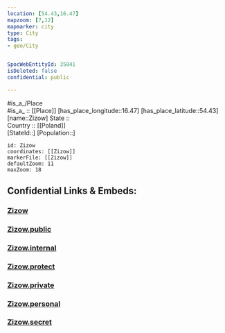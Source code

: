 ```yaml
---
location: [54.43,16.47] 
mapzoom: [7,12] 
mapmarker: city 
type: City
tags:
- geo/City


SpocWebEntityId: 35841
isDeleted: false
confidential: public

---
```

#is_a_/Place  
#is_a_ :: [[Place]] 
[has_place_longitude::16.47] 
[has_place_latitude::54.43] 
[name::Zizow] 
State ::  
Country :: [[Poland]]  
[StateId::] 
[Population::] 



```leaflet
id: Zizow
coordinates: [[Zizow]] 
markerFile: [[Zizow]] 
defaultZoom: 11 
maxZoom: 18
```


## Confidential Links & Embeds: 

### [Zizow](/_Standards/Earth/Continent/Europe/Europe~East/Poland/Provinces~Poland/West_Pomeranian/City/Zizow.md) 

### [Zizow.public](/_public/Earth/Continent/Europe/Europe~East/Poland/Provinces~Poland/West_Pomeranian/City/Zizow.public.md) 

### [Zizow.internal](/_internal/Earth/Continent/Europe/Europe~East/Poland/Provinces~Poland/West_Pomeranian/City/Zizow.internal.md) 

### [Zizow.protect](/_protect/Earth/Continent/Europe/Europe~East/Poland/Provinces~Poland/West_Pomeranian/City/Zizow.protect.md) 

### [Zizow.private](/_private/Earth/Continent/Europe/Europe~East/Poland/Provinces~Poland/West_Pomeranian/City/Zizow.private.md) 

### [Zizow.personal](/_personal/Earth/Continent/Europe/Europe~East/Poland/Provinces~Poland/West_Pomeranian/City/Zizow.personal.md) 

### [Zizow.secret](/_secret/Earth/Continent/Europe/Europe~East/Poland/Provinces~Poland/West_Pomeranian/City/Zizow.secret.md)

